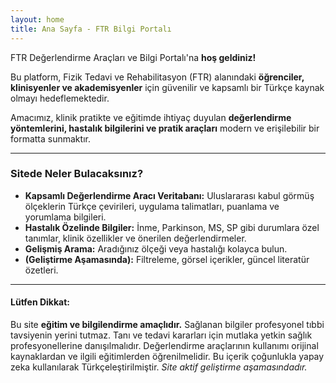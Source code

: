 ```yaml
---
layout: home
title: Ana Sayfa - FTR Bilgi Portalı
---
```


FTR Değerlendirme Araçları ve Bilgi Portalı'na **hoş geldiniz!**

Bu platform, Fizik Tedavi ve Rehabilitasyon (FTR) alanındaki **öğrenciler, klinisyenler ve akademisyenler** için güvenilir ve kapsamlı bir Türkçe kaynak olmayı hedeflemektedir.

Amacımız, klinik pratikte ve eğitimde ihtiyaç duyulan **değerlendirme yöntemlerini, hastalık bilgilerini ve pratik araçları** modern ve erişilebilir bir formatta sunmaktır.

---

### Sitede Neler Bulacaksınız?

- **Kapsamlı Değerlendirme Aracı Veritabanı:** Uluslararası kabul görmüş ölçeklerin Türkçe çevirileri, uygulama talimatları, puanlama ve yorumlama bilgileri.
- **Hastalık Özelinde Bilgiler:** İnme, Parkinson, MS, SP gibi durumlara özel tanımlar, klinik özellikler ve önerilen değerlendirmeler.
- **Gelişmiş Arama:** Aradığınız ölçeği veya hastalığı kolayca bulun.
- **(Geliştirme Aşamasında):** Filtreleme, görsel içerikler, güncel literatür özetleri.

---

#### Lütfen Dikkat:

Bu site **eğitim ve bilgilendirme amaçlıdır.** Sağlanan bilgiler profesyonel tıbbi tavsiyenin yerini tutmaz. Tanı ve tedavi kararları için mutlaka yetkin sağlık profesyonellerine danışılmalıdır. Değerlendirme araçlarının kullanımı orijinal kaynaklardan ve ilgili eğitimlerden öğrenilmelidir. Bu içerik çoğunlukla yapay zeka kullanılarak Türkçeleştirilmiştir.
*Site aktif geliştirme aşamasındadır.*
